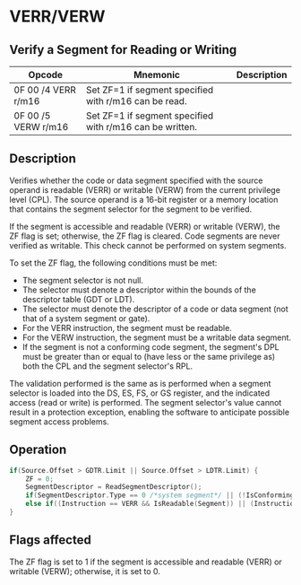 # VERR/VERW
 
## Verify a Segment for Reading or Writing
 
 
|Opcode|Mnemonic|Description|
|-|-|-|
|0F 00 /4 VERR r/m16|Set ZF=1 if segment specified with r/m16 can be read.||
|0F 00 /5 VERW r/m16|Set ZF=1 if segment specified with r/m16 can be written.||
 
## Description
 
Verifies whether the code or data segment specified with the source operand is readable (VERR) or writable (VERW) from the current privilege level (CPL). The source operand is a 16-bit register or a memory location that contains the segment selector for the segment to be verified.
 
If the segment is accessible and readable (VERR) or writable (VERW), the ZF flag is set; otherwise, the ZF flag is cleared. Code segments are never verified as writable. This check cannot be performed on system segments.
 
To set the ZF flag, the following conditions must be met:
 
* The segment selector is not null.
* The selector must denote a descriptor within the bounds of the descriptor table (GDT or LDT).
* The selector must denote the descriptor of a code or data segment (not that of a system segment or gate).
* For the VERR instruction, the segment must be readable.
* For the VERW instruction, the segment must be a writable data segment.
* If the segment is not a conforming code segment, the segment's DPL must be greater than or equal to (have less or the same privilege as) both the CPL and the segment selector's RPL.
 
The validation performed is the same as is performed when a segment selector is loaded into the DS, ES, FS, or GS register, and the indicated access (read or write) is performed. The segment selector's value cannot result in a protection exception, enabling the software to anticipate possible segment access problems.
 
 
## Operation
 
```c
if(Source.Offset > GDTR.Limit || Source.Offset > LDTR.Limit) {
	ZF = 0;
	SegmentDescriptor = ReadSegmentDescriptor();
	if(SegmentDescriptor.Type == 0 /*system segment*/ || (!IsConformingCodeSegment(SegmentDescriptor.Type) && (CPL > DPL || RPL > DPL))) ZF = 0;
	else if((Instruction == VERR && IsReadable(Segment)) || (Instruction == VERW && IsWritable(Segment))) ZF = 1;
}

```
 
 
## Flags affected
 
The ZF flag is set to 1 if the segment is accessible and readable (VERR) or writable (VERW); otherwise, it is set to 0.

 
